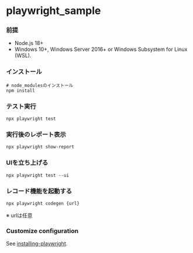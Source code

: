 # playwright_sample

### 前提
- Node.js 18+
- Windows 10+, Windows Server 2016+ or Windows Subsystem for Linux (WSL).

### インストール

```
# node_modulesのインストール
npm install
```

### テスト実行

```
npx playwright test
```

### 実行後のレポート表示

```
npx playwright show-report
```

### UIを立ち上げる

```
npx playwright test --ui
```

### レコード機能を起動する

```cmd
npx playwright codegen {url}
```
※ urlは任意


### Customize configuration

See [installing-playwright](https://playwright.dev/docs/intro#installing-playwright).
